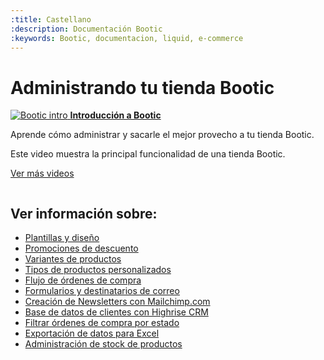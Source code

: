 ```yaml
---
:title: Castellano
:description: Documentación Bootic
:keywords: Bootic, documentacion, liquid, e-commerce
---
```

# Administrando tu tienda Bootic

<div class="clearfix section">  
  <div class="grid_thumb column">
    <a href="http://vimeo.com/12716140" class="js_fancy_box_vimeo">
      <img src="http://b.vimeocdn.com/ts/718/660/71866071_200.jpg" alt="Bootic intro" />
      <strong>Introducción a Bootic</strong>
    </a>
  </div>
  <div class="column info_column">
    <p>Aprende cómo administrar y sacarle el mejor provecho a tu tienda Bootic.</p>
    <p>Este video muestra la principal funcionalidad de una tienda Bootic.</p>
    <p><a href="/es/screencasts">Ver más videos</a></p>
  </div>
</div>

## Ver información sobre:

* [Plantillas y diseño](/es/themes)
* [Promociones de descuento](http://www.bootic.net/blog/2010/12/13/promociones-de-descuento-configurables)
* [Variantes de productos](http://www.bootic.net/blog/2010/6/27/administracion-de-variantes-de-productos)
* [Tipos de productos personalizados](http://www.bootic.net/blog/2010/6/27/definiendo-tipos-de-productos-en-bootic)
* [Flujo de órdenes de compra](http://www.bootic.net/blog/2010/6/27/flujo-de-ordenes-de-compra)
* [Formularios y destinatarios de correo](http://www.bootic.net/blog/2010/5/31/configurando-destinatarios-de-correo-en-bootic)
* [Creación de Newsletters con Mailchimp.com](http://www.bootic.net/blog/2010/3/30/administracion-de-listas-de-correo-con-mailchimp)
* [Base de datos de clientes con Highrise CRM](http://www.bootic.net/blog/2010/3/18/integracion-con-highrise-crm)
* [Filtrar órdenes de compra por estado](http://www.bootic.net/blog/2010/2/25/ordenes-de-compra-exitosas)
* [Exportación de datos para Excel](http://www.bootic.net/blog/2010/2/25/exportacion-de-datos-para-excel)
* [Administración de stock de productos](http://www.bootic.net/blog/2009/12/14/gestion-de-stock-y-disponibilidad-de-productos)